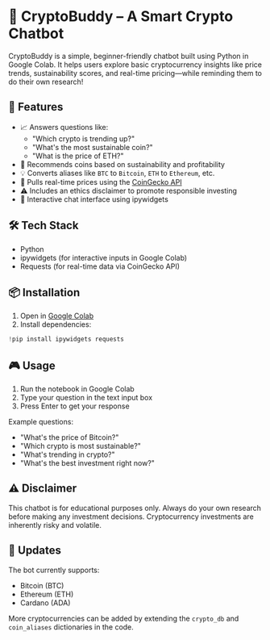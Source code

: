 # 💬 CryptoBuddy – A Smart Crypto Chatbot

CryptoBuddy is a simple, beginner-friendly chatbot built using Python in Google Colab. It helps users explore basic cryptocurrency insights like price trends, sustainability scores, and real-time pricing—while reminding them to do their own research!

## 🚀 Features

- 📈 Answers questions like:
  - "Which crypto is trending up?"
  - "What's the most sustainable coin?"
  - "What is the price of ETH?"
- 🌱 Recommends coins based on sustainability and profitability
- 💡 Converts aliases like `BTC` to `Bitcoin`, `ETH` to `Ethereum`, etc.
- 🔌 Pulls real-time prices using the [CoinGecko API](https://www.coingecko.com/en/api)
- ⚠️ Includes an ethics disclaimer to promote responsible investing
- 💬 Interactive chat interface using ipywidgets

## 🛠️ Tech Stack

- Python
- ipywidgets (for interactive inputs in Google Colab)
- Requests (for real-time data via CoinGecko API)

## 📦 Installation

1. Open in [Google Colab](https://colab.research.google.com/)
2. Install dependencies:

```python
!pip install ipywidgets requests
```

## 🎮 Usage

1. Run the notebook in Google Colab
2. Type your question in the text input box
3. Press Enter to get your response

Example questions:
- "What's the price of Bitcoin?"
- "Which crypto is most sustainable?"
- "What's trending in crypto?"
- "What's the best investment right now?"

## ⚠️ Disclaimer

This chatbot is for educational purposes only. Always do your own research before making any investment decisions. Cryptocurrency investments are inherently risky and volatile.

## 🔄 Updates

The bot currently supports:
- Bitcoin (BTC)
- Ethereum (ETH)
- Cardano (ADA)

More cryptocurrencies can be added by extending the `crypto_db` and `coin_aliases` dictionaries in the code.
